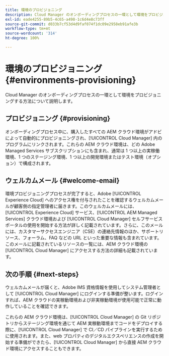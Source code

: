 ```yaml
---
title: 環境のプロビジョニング
description: Cloud Manager のオンボーディングプロセスの一環として環境をプロビジョニングする方法について説明します。
exl-id: eade4255-89b5-4c65-a498-1c6d4e8c73ff
source-git-commit: d033b7cf53d4d9faf074f1dc09e2958eb91afe3b
workflow-type: tm+mt
source-wordcount: '314'
ht-degree: 100%

---
```



# 環境のプロビジョニング {#environments-provisioning}

Cloud Manager のオンボーディングプロセスの一環として環境をプロビジョニングする方法について説明します。

## プロビジョニング {#provisioning}

オンボーディングプロセス中に、購入したすべての AEM クラウド環境がアドビによって自動的にプロビジョニングされ、[!UICONTROL Cloud Manager] 内のプログラムにリンクされます。これらの AEM クラウド環境は、どの Adobe Managed Services サブスクリプションにも含まれ、通常は 1 つ以上の実稼働環境、1 つのステージング環境、1 つ以上の開発環境またはテスト環境（オプション）で構成されます。

## ウェルカムメール {#welcome-email}

環境プロビジョニングプロセスが完了すると、Adobe [!UICONTROL Experience Cloud] へのアクセス権を付与されたことを確認するウェルカムメールが顧客側の指定管理者に届きます。このウェルカムメールには、[!UICONTROL Experience Cloud] サービス、[!UICONTROL AEM Managed Services] クラウド環境および [!UICONTROL Cloud Manager] セルフサービスポータルの使用を開始する方法が詳しく記載されています。さらに、このメールには、カスタマーサクセスエンジニア（CSE）の連絡先情報のほか、サポートリソース、フォーラム、FAQ などの URL といった重要な情報も含まれています。このメールに記載されているリソースの一覧には、AEM クラウド環境の [!UICONTROL Cloud Manager] にアクセスする方法の詳細も記載されています。

## 次の手順 {#next-steps}

ウェルカムメールが届くと、Adobe IMS 資格情報を使用してシステム管理者として [!UICONTROL Cloud Manager] にログインする準備が整います。ログインすれば、AEM クラウドの実稼動環境および非実稼動環境が使用可能で正常に動作していることを確認できます。

これらの AEM クラウド環境は、[!UICONTROL Cloud Manager] の Git リポジトリからステージング環境を通じて AEM 実稼動環境までコードをデプロイする際に、[!UICONTROL Cloud Manager] で CI／CD パイプラインを実行するために使用されます。また、web プロパティのデジタルエクスペリエンスの作成を開始する準備ができたら、[!UICONTROL Cloud Manager] から直接 AEM クラウド環境にアクセスすることもできます。
